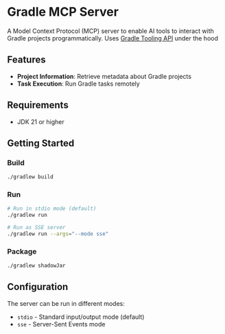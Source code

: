 # Gradle MCP Server

A Model Context Protocol (MCP) server to enable AI tools to interact with Gradle projects programmatically.
Uses [Gradle Tooling API](https://docs.gradle.org/current/userguide/tooling_api.html) under the hood

## Features

- **Project Information**: Retrieve metadata about Gradle projects
- **Task Execution**: Run Gradle tasks remotely

## Requirements

- JDK 21 or higher

## Getting Started

### Build

```bash
./gradlew build
```

### Run

```bash
# Run in stdio mode (default)
./gradlew run

# Run as SSE server
./gradlew run --args="--mode sse"
```

### Package

```bash
./gradlew shadowJar
```

## Configuration

The server can be run in different modes:
- `stdio` - Standard input/output mode (default)
- `sse` - Server-Sent Events mode
